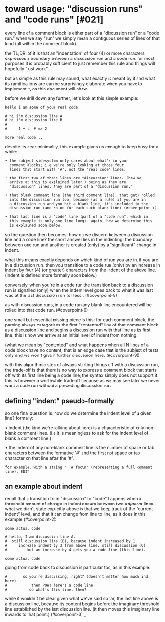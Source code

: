 # toward usage: "discussion runs" and "code runs" [#021]

every line of a comment block is either part of a "discussion run" or a
"code run." when we say "run" we simply mean a contiguous series of
lines of that kind (all within the comment block).

the TL;DR: of it is that an "indentation" of four (4) or more characters
expresses a boundary between a discussion run and a code run. for most
purposes it is probably sufficient to just remember this rule and things
will hopefully "just work".

but as simple as this rule may sound, what exactly is meant by it
and what its ramifications are can be surprisingly elaborate when you
have to implement it, as this document will show.

before we drill down any further, let's look at this simple example:

    hello i am some of your real code

    # hi i'm discussion line A
    # hi i'm discussion line B
    #
    #     1 + 1  # => 2

    more real code ..


despite its near minimality, this example gives us enough to keep busy
for a while:

    • the subject sidesystem only cares about what's in your
      comment blocks; i.e we're only looking at those four
      lines that start with '#', not the "real code" lines.

    • the first two of those lines are "discussion" lines. (how we
      arrive at this is explained later.) being as they are
      "discussion" lines, they are part of a "discussion run."

    • that blank comment line (the third comment line), that gets rolled
      into the discussion run too, because (as a rule) if you are in
      a discussion run and you hit a blank line, it's included in the
      discussion run (and so on for each such blank line) (#coverpoint-1).

    • that last line is a "code" line (part of a "code run", which in
      this example is only one line long). again, how we determine this
      is explained soon below.

so the question then becomes: how do we discern between a discussion
line and a code line? the short answer lies in the indenting: the
boundary between one run and another is created (only) by a "significant"
change in indent.

what this means exactly depends on which kind of run you are in. if you
are in a discussion run, then you transition to a code run (only) by an
increase in indent by four (4) (or greater) characters from the indent
of the above line. (indent is defined more formally soon below.)

conversely, when you're in a code run the transition back to a
discussion run is signalled (only) when the indent level goes back to
what it was last was at the last discussion run (or less). (#coverpoint-5)

as with discussion runs, in a code run any blank line encountered will be
rolled into that code run. (#coverpoint-6)

one small but essential missing piece is this: for each comment block,
the parsing always categorizes the first "contented" line of that comment
block as a discussion line and begins a discussion run with that line as
its first line. this is how we arrive at an initial level of indent from
nothing.

(what we mean by "contented" and what happens when all N lines of a code
block have no content, that is an edge case that is the subject of tests
only and we won't give it further discussion here. (#coverpoint-9))

with this algorithmic step of always starting things off with a
discussion run, the trade-off is that there is no way to express a comment
block that starts off with its first line being a code line; the syntax
simply does not support it. this is however a worthwhile tradeoff
because as we may see later we never want a code run without a preceding
discussion run.




## defining "indent" pseudo-formally

so one final question is, how do we determine the indent level of a
given line? formally:

  • indent (the kind we're talking about here) is a characteristic
    of only non-blank comment lines. (i.e it is meaningless to ask
    for the indent level of blank a comment line.)

  • the indent of any non-blank comment line is the number of space
    or tab characters between the formative '#' and the first not
    space or tab character on that line after the '#'.

    for example, with a string "  # foo\n" (representing a full comment
    line), EDIT



## an example about indent

recall that a transition from "discussion" to "code" happens when a
threshold amount of change in indent occurs between two *adjacent*
lines. what we didn't state explicitly above is that we keep track of the
"current indent" level, and that it can change from line to line,
as it does in this example (#coverpoint-2):

    some actual code

    # hello, I am discussion line A.
    #  still discussion line (B), because indent increased by 1.
    #     increase indent by 3 from above line. still discussion (C)
    #         but an increase by 4 gets you a code line (this line).

    some actual code


going from code back to discussion is particular too, as in this example:

    #       so you're discussing, right? (doesn't matter how much ind. here)
    #           then POW! here's a code line
    #          so what's this line, then?

while it wouldn't be clear given what we've said so far, the last line
above is a discussion line, because its content begins before the
imaginary threshold line established by the last discussion line.
(it then moves this imaginary line inwards to that point.) (#coverpoint-3)
_
